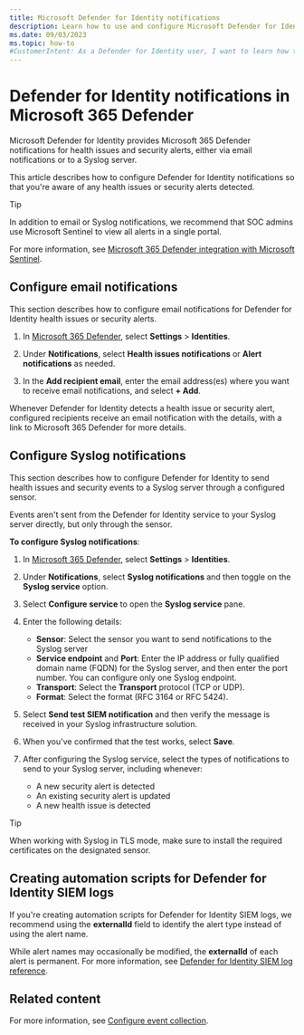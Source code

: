 ```yaml
---
title: Microsoft Defender for Identity notifications
description: Learn how to use and configure Microsoft Defender for Identity notifications in Microsoft 365 Defender.
ms.date: 09/03/2023
ms.topic: how-to
#CustomerIntent: As a Defender for Identity user, I want to learn how to work with Defender for Identity notifications to make sure I'm up to date about events detected by Defender for Identity.
---
```


# Defender for Identity notifications in Microsoft 365 Defender

Microsoft Defender for Identity provides Microsoft 365 Defender notifications for health issues and security alerts, either via email notifications or to a Syslog server.

This article describes how to configure Defender for Identity notifications so that you're aware of any health issues or security alerts detected.

> [!TIP]
> In addition to email or Syslog notifications, we recommend that SOC admins use Microsoft Sentinel to view all alerts in a single portal.
>
> For more information, see [Microsoft 365 Defender integration with Microsoft Sentinel](/azure/sentinel/microsoft-365-defender-sentinel-integration).


## Configure email notifications

This section describes how to configure email notifications for Defender for Identity health issues or security alerts.

1. In [Microsoft 365 Defender](https://security.microsoft.com), select **Settings** > **Identities**. 

1. Under **Notifications**, select **Health issues notifications** or **Alert notifications** as needed.

1. In the **Add recipient email**, enter the email address(es) where you want to receive email notifications, and select **+ Add**.

Whenever Defender for Identity detects a health issue or security alert, configured recipients receive an email notification with the details, with a link to Microsoft 365 Defender for more details.

## Configure Syslog notifications

This section describes how to configure Defender for Identity to send health issues and security events to a Syslog server through a configured sensor. 

Events aren't sent from the Defender for Identity service to your Syslog server directly, but only through the sensor.

**To configure Syslog notifications**:

1. In [Microsoft 365 Defender](https://security.microsoft.com), select **Settings** > **Identities**.

1. Under **Notifications**, select **Syslog notifications** and then toggle on the **Syslog service** option.

1. Select **Configure service** to open the **Syslog service** pane.

1. Enter the following details:

    - **Sensor**: Select the sensor you want to send notifications to the Syslog server
    - **Service endpoint** and **Port**: Enter the IP address or fully qualified domain name (FQDN) for the Syslog server, and then enter the port number. You can configure only one Syslog endpoint.
    - **Transport**: Select the **Transport** protocol (TCP or UDP).
    - **Format**: Select the format (RFC 3164 or RFC 5424).

1. Select **Send test SIEM notification** and then verify the message is received in your Syslog infrastructure solution.

1. When you've confirmed that the test works, select **Save**.

1. After configuring the Syslog service, select the types of notifications to send to your Syslog server, including whenever:

    - A new security alert is detected
    - An existing security alert is updated
    - A new health issue is detected


> [!TIP]
> When working with Syslog in TLS mode, make sure to install the required certificates on the designated sensor.

## Creating automation scripts for Defender for Identity SIEM logs

If you're creating automation scripts for Defender for Identity SIEM logs, we recommend using the **externalId** field to identify the alert type instead of using the alert name. 

While alert names may occasionally be modified, the **externalId** of each alert is permanent. For more information, see [Defender for Identity SIEM log reference](cef-format-sa.md).

## Related content

For more information, see [Configure event collection](configure-event-collection.md).
